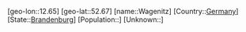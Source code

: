 ﻿---
location: [52.67,12.65]
type: City
tags:
- geo/City


SpocWebEntityId: 35384
isDeleted: false
confidential: public

---
[geo-lon::12.65]
[geo-lat::52.67]
[name::Wagenitz]
[Country::[Germany](geo/Continent/Europe/Germany.md)]
[State::[Brandenburg](geo/Continent/Europe/Germany/Brandenburg.md)]
[Population::]
[Unknown::]

